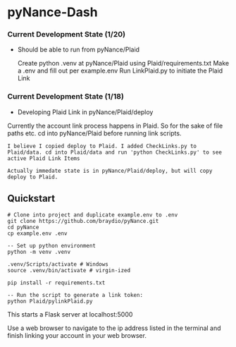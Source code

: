 # pyNance-Dash

### Current Development State (1/20) 
- Should be able to run from pyNance/Plaid

    Create python .venv at pyNance/Plaid using Plaid/requirements.txt
    Make a .env and fill out per example.env
    Run LinkPlaid.py to initiate the Plaid Link

### Current Development State (1/18) 
- Developing Plaid Link in pyNance/Plaid/deploy

Currently the account link process happens in Plaid. So for the sake of file paths etc. cd into pyNance/Plaid before running link scripts.

    I believe I copied deploy to Plaid. I added CheckLinks.py to Plaid/data. cd into Plaid/data and run 'python CheckLinks.py' to see active Plaid Link Items

    Actually immedate state is in pyNance/Plaid/deploy, but will copy deploy to Plaid.

## Quickstart

```
# Clone into project and duplicate example.env to .env
git clone https://github.com/braydio/pyNance.git
cd pyNance
cp example.env .env

-- Set up python environment
python -m venv .venv

.venv/Scripts/activate # Windows
source .venv/bin/activate # virgin-ized

pip install -r requirements.txt

-- Run the script to generate a link token:
python Plaid/pylinkPlaid.py
```

This starts a Flask server at localhost:5000

Use a web browser to navigate to the ip address listed in the terminal and finish linking your account in your web browser.

